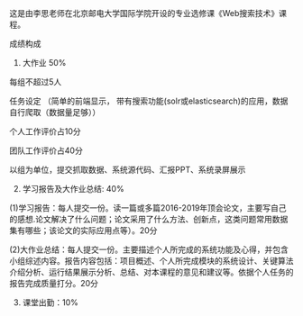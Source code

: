 这是由李思老师在北京邮电大学国际学院开设的专业选修课《Web搜索技术》课程。

成绩构成

1. 大作业  50%

每组不超过5人

任务设定 （简单的前端显示， 带有搜索功能(solr或elasticsearch)的应用，数据自行爬取（数据量足够））

个人工作评价占10分

团队工作评价占40分

以组为单位，提交抓取数据、系统源代码、汇报PPT、系统录屏展示

2. 学习报告及大作业总结: 40% 

  (1)学习报告：每人提交一份。读一篇或多篇2016-2019年顶会论文，主要写自己的感想.论文解决了什么问题；论文采用了什么方法、创新点，这类问题常用数据集有哪些；该论文的实际应用点等）。20分
      
  (2)大作业总结：每人提交一份。主要描述个人所完成的系统功能及心得，并包含小组综述内容。报告内容包括：项目概述、个人所完成模块的系统设计、关键算法介绍分析、运行结果展示分析、总结、对本课程的意见和建议等。依据个人任务的报告完成质量打分。20分
      
3. 课堂出勤：10%
